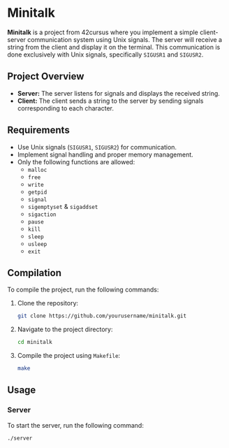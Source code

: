 # Minitalk

**Minitalk** is a project from 42cursus where you implement a simple client-server communication system using Unix signals. The server will receive a string from the client and display it on the terminal. This communication is done exclusively with Unix signals, specifically `SIGUSR1` and `SIGUSR2`.

## Project Overview

- **Server:** The server listens for signals and displays the received string.
- **Client:** The client sends a string to the server by sending signals corresponding to each character.

## Requirements

- Use Unix signals (`SIGUSR1`, `SIGUSR2`) for communication.
- Implement signal handling and proper memory management.
- Only the following functions are allowed:
  - `malloc`
  - `free`
  - `write`
  - `getpid`
  - `signal`
  - `sigemptyset` & `sigaddset`
  - `sigaction`
  - `pause`
  - `kill`
  - `sleep`
  - `usleep`
  - `exit`

## Compilation

To compile the project, run the following commands:

1. Clone the repository:
    ```bash
    git clone https://github.com/yourusername/minitalk.git
    ```

2. Navigate to the project directory:
    ```bash
    cd minitalk
    ```

3. Compile the project using `Makefile`:
    ```bash
    make
    ```

## Usage

### Server

To start the server, run the following command:
```bash
./server
